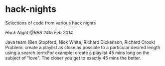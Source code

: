 hack-nights
===========

Selections of code from various hack nights


*Hack Night @RBS 24th Feb 2014*
 
Java team (Ben Stopford, Nick White, Richard Dickenson, Richard Crook)
Problem: create a playlist as close as possible to a particular desired length using a search term:For example: create a playlist 45 mins long on the subject of "love". The closer you get to exactly 45 mins the better.

